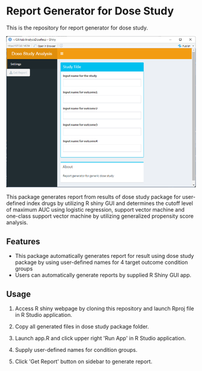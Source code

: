 # Report Generator for Dose Study

This is the repository for report generator for dose study.

![Screenshot](https://raw.githubusercontent.com/estone96/AnalysisDoseResp/main/assets/image1.png)

This package generates report from results of dose study package for user-defined index drugs by utilizing R shiny GUI and determines the cutoff level of maximum AUC using logistic regression, support vector machine and one-class support vector machine by utilizing generalized propensity score analysis. 

## Features
- This package automatically generates report for result using dose study package by using user-defined names for 4 target outcome condition groups
- Users can automatically generate reports by supplied R Shiny GUI app. 

## Usage
1. Access R shiny webpage by cloning this repository and launch Rproj file in R Studio application.

2. Copy all generated files in dose study package folder.

3. Launch app.R and click upper right 'Run App' in R Studio application.

4. Supply user-defined names for condition groups.

5. Click 'Get Report' button on sidebar to generate report.
